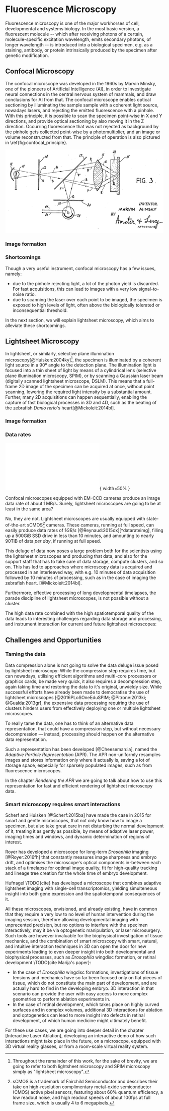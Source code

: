 # Fluorescence Microscopy

Fluorescence microscopy is one of the major workhorses of cell, developmental and systems biology. In the most basic version, a fluorescent molecule -- which after receiving photons of a certain, molecule-specific excitation wavelength, emits secondary photons, of longer wavelength -- is introduced into a biological specimen, e.g. as a staining, antibody, or protein intrinsically produced by the specimen after genetic modification.

## Confocal Microscopy

The confocal microscope was developed in the 1960s by Marvin Minsky, one of the pioneers of Artificial Intelligence (AI), in order to investigate neural connections in the central nervous system of mammals, and draw conclusions for AI from that. The confocal microscope enables optical sectioning by illuminating the sample sample with a coherent light source, nowadays lasers, and rejecting the emitted fluorescence with a pinhole. With this principle, it is possible to scan the specimen point-wise in X and Y directions, and provide optical sectioning by also moving it in the Z direction. Occurring fluorescence that was not rejected as background by the pinhole gets collected point-wise by a photomultiplier, and an image or volume reconstructed from that. The principle of operation is also pictured in \ref{fig:confocal_principle}.

![\label{fig:confocal_principle}Confocal microscope operating principle,  10: Arc lamp (laser, nowadays), 12: Illumination pinhole, 16: Dichroic mirror, 22: specimen, 26: Pinhole, 28: Photomultiplier diode (Public Domain, from Marvin Minksky's original patent application).](./figures/confocal_principle.png)

### Image formation

### Shortcomings

Though a very useful instrument, confocal microscopy has a few issues, namely:

* due to the pinhole rejecting light, a lot of the photon yield is discarded. For fast acquisitions, this can lead to images with a very low signal-to-noise ratio.
* due to scanning the laser over each point to be imaged, the specimen is exposed to high levels of light, often above the biologically tolerated or inconsequential threshold.

In the next section, we will explain lightsheet microscopy, which aims to alleviate these shortcomings.

## Lightsheet Microscopy

In lightsheet, or similarly, selective plane illumination microscopy[@Huisken:2004ky][^spimnote], the specimen is illuminated by a coherent light source in a 90º angle to the detection plane. The illumination light is focused into a thin sheet of light by means of a cylindrical lens (selective plane illumination microscopy, SPIM), or by scanning a Gaussian laser beam (digitally scanned lightsheet microscope, DSLM). This means that a full-frame 2D image of the specimen can be acquired at once, without point scanning, lowering the required light intensity by a substantial amount. Further, many 2D acquisitions can happen sequentially, enabling the capture of fast biological processes in 3D and 4D, such as the beating of the zebrafish _Danio rerio_'s heart[@Mickoleit:2014bl].

[^spimnote]: Throughout the remainder of this work, for the sake of brevity, we are going to refer to both lightsheet microscopy and SPIM microscopy simply as "lightsheet microscopy".

### Image formation

### Data rates

![\label{fig:spim_data_rate}Comparison of the data produced by a confocal microscope equipped with an EM-CCD camera, a lightsheet microscope with an EM-CCD camera, and a lightsheet microscope with an sCMOS camera in the course of 24 hours. Adapted from [@Reynaud:2015dx].](./figures/spim_data_rate.pdf){ width=50% }

Confocal microscopes equipped with EM-CCD cameras produce an image data rate of about $1\,\mathrm{MB/s}$. Surely, lightsheet microscopes are going to be at least in the same area? 

No, they are not. Lightsheet microscopes are usually equipped with state-of-the-art sCMOS[^scmosnote] cameras. These cameras, running at full speed, can easily produce data rates of $1 GB/s$ [@Reynaud:2015dx][^datarateimg], filling up a 500GiB SSD drive in less than 10 minutes, and amounting to nearly 90TiB of data _per day_, if running at full speed.

This deluge of data now poses a large problem both for the scientists using the lightsheet microscopes and producing that data, and also for the support staff that has to take care of data storage, compute clusters, and so on. This has led to approaches where microscopy data is acquired and processed in an interleaved way, with e.g. 10 minutes of data acquisition followed by 10 minutes of processing, such as in the case of imaging the zebrafish heart. [@Mickoleit:2014bl].

Furthermore, effective processing of long developmental timelapses, the parade discipline of lightsheet microscopes, is not possible without a cluster. 

The high data rate combined with the high spatiotemporal quality of the data leads to interesting challenges regarding data storage and processing, and instrument interaction for current and future lightsheet microscopes:

[^scmosnote]: sCMOS is a trademark of Fairchild Semiconductor and describes their take on high-resolution complimentary metal-oxide semiconductor (CMOS) active pixel sensors, featuring about 60% quantum efficiency, a low readout noise, and high readout speeds of about 100fps at full frame size, which is usually 4 to 6 megapixels.

## Challenges and Opportunities

### Taming the data

Data compression alone is not going to solve the data deluge issue posed by lightsheet microscopy: While the compression step requires time, but can nowadays, utilising efficient algorithms and multi-core processors or graphics cards, be made very quick, it also requires a decompression step, again taking time and restoring the data to it's original, unwieldy size. While successful efforts have already been made to democratise the use of lightsheet microscopes [@2016PLoSOneEduSPIM; @Pitrone:2013ki; @Gualda:2013gr], the expensive data processing requiring the use of clusters hinders users from effectively deploying one or multiple lightsheet microscopes. 

To really tame the data, one has to think of an alternative data representation, that could have a compression step, but without necessary decompression — instead, processing should happen on the alternative data representation. 

Such a representation has been developed [@Cheeseman:ia], named the _Adaptive Particle Representation_ (APR). The APR non-uniformly resamples images and stores information only where it actually is, saving a lot of storage space, especially for sparsely populated images, such as from fluorescence microscopes. 

In the chapter _Rendering the APR_ we are going to talk about how to use this representation for fast and efficient rendering of lightsheet microscopy data.

### Smart microscopy requires smart interactions

Scherf and Huisken [@Scherf:2015ba] have made the case in 2015 for smart and gentle microscopes, that not only know how to image a specimen, but also take great care in not disturbing the normal development of it, treating it as gently as possible, by means of adaptive laser power, imaging times and windows, and dynamic determination of regions of interest. 

Royer has developed a microscope for long-term _Drosophila_ imaging [@Royer:2016fh] that constantly measures image sharpness and embryo drift, and optimises the microscope's optical components in-between each stack of a timelapse for optimal image quality, fit for high-quality tracking and lineage tree creation for the whole time of embryo development.

Hufnagel \TODO{cite} has developed a microscope that combines adaptive lightsheet imaging with single-cell transcriptomics, yielding simulteneous insight into both gene expression and the spatiotemporal consequences of it.

All these microscopes, envisioned, and already existing, have in common that they require a very low to no level of human intervention during the imaging session, therefore allowing developmental imaging with unprecented precision, but no options to interfere with the specimen interactively, may it be via optogenetic manipulation, or laser microsurgery. Such tools are however invaluable for the biophysical investigation of tissue mechanics, and the combination of smart microscopy with smart, natural, and intuitive interaction techniques in 3D can open the door for new experiments leading to even deeper insight into both developmental and biophysical processes, such as _Drosophila_ wingdisc formation, or retinal development \TODO{cite Marija's paper}:

* In the case of _Drosophila_ wingdisc formations, investigations of tissue tensions and mechanics have so far been focused only on flat pieces of tissue, which do not constitute the main part of development, and are actually hard to find in the developing embryo. 3D interaction in that scenario can provide the user with easy access to more complex geometries to perform ablation experiments in.
* In the case of retinal development, which takes place on highly curved surfaces and in complex volumes, additional 3D interactions for ablation and optogenetics can lead to more insight into defects in retinal development, of which human medicine might ultimately benefit.

For these use cases, we are going into deeper detail in the chapter [Interactive Laser Ablation], developing an interactive demo of how such interactions might take place in the future, on a microscope, equipped with 3D virtual reality glasses, or from a room-scale virtual reality system.